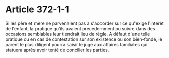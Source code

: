 # Article 372-1-1

Si les père et mère ne parvenaient pas à s'accorder sur ce qu'exige l'intérêt de l'enfant, la pratique qu'ils avaient précédemment pu suivre dans des occasions semblables leur tiendrait lieu de règle.   A défaut d'une telle pratique ou en cas de contestation sur son existence ou son bien-fondé, le parent le plus diligent pourra saisir le juge aux affaires familiales qui statuera après avoir tenté de concilier les parties.